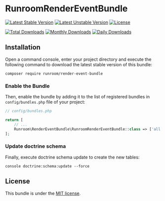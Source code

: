 RunroomRenderEventBundle
========================

[![Latest Stable Version](https://poser.pugx.org/runroom/render-event-bundle/v/stable)](https://packagist.org/packages/runroom/render-event-bundle)
[![Latest Unstable Version](https://poser.pugx.org/runroom/render-event-bundle/v/unstable)](https://packagist.org/packages/runroom/render-event-bundle)
[![License](https://poser.pugx.org/runroom/render-event-bundle/license)](https://packagist.org/packages/runroom/render-event-bundle)

[![Total Downloads](https://poser.pugx.org/runroom/render-event-bundle/downloads)](https://packagist.org/packages/runroom/render-event-bundle)
[![Monthly Downloads](https://poser.pugx.org/runroom/render-event-bundle/d/monthly)](https://packagist.org/packages/runroom/render-event-bundle)
[![Daily Downloads](https://poser.pugx.org/runroom/render-event-bundle/d/daily)](https://packagist.org/packages/runroom/render-event-bundle)

## Installation

Open a command console, enter your project directory and execute the following command to download the latest stable version of this bundle:

```
composer require runroom/render-event-bundle
```

### Enable the Bundle

Then, enable the bundle by adding it to the list of registered bundles in `config/bundles.php` file of your project:

```php
// config/bundles.php

return [
    // ...
    Runroom\RenderEventBundle\RunroomRenderEventBundle::class => ['all' => true],
];
```

### Update doctrine schema

Finally, execute doctrine schema update to create the new tables:

```
console doctrine:schema:update --force
```

## License

This bundle is under the [MIT license](LICENSE.md).
